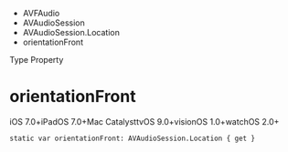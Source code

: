 

- AVFAudio
- AVAudioSession
- AVAudioSession.Location
-  orientationFront 

Type Property

# orientationFront

iOS 7.0+iPadOS 7.0+Mac CatalysttvOS 9.0+visionOS 1.0+watchOS 2.0+

``` source
static var orientationFront: AVAudioSession.Location { get }
```


